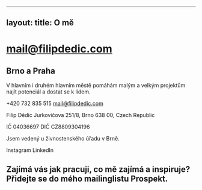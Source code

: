 
---
layout:
title: O mě
---

# mail@filipdedic.com

## Brno a Praha
V hlavním i druhém hlavním městě pomáhám malým a velkým projektům najít potenciál a dostat se k lidem.

+420 732 835 515
mail@filipdedic.com

Filip Dědic
Jurkovičova 251/8, Brno 638 00, Czech Republic

IČ 04036697
DIČ CZ8809304196

Jsem vedený u živnostenského úřadu v Brně.

Instagram
LinkedIn

## Zajímá vás jak pracuji, co mě zajímá a inspiruje? Přidejte se do mého mailinglistu Prospekt.
